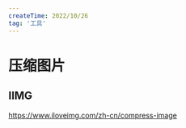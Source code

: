 ```yaml
---
createTime: 2022/10/26
tag: '工具'
---
```

# 压缩图片

## IIMG

<https://www.iloveimg.com/zh-cn/compress-image>

